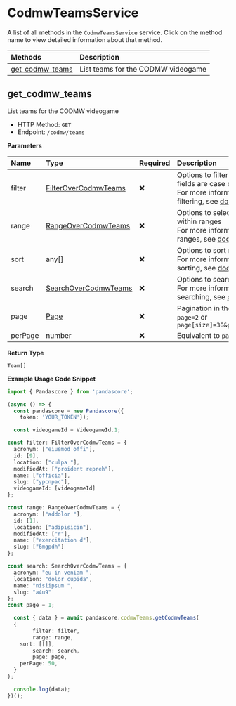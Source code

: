 # CodmwTeamsService

A list of all methods in the `CodmwTeamsService` service. Click on the method name to view detailed information about that method.

| Methods                             | Description                        |
| :---------------------------------- | :--------------------------------- |
| [get_codmw_teams](#get_codmw_teams) | List teams for the CODMW videogame |

## get_codmw_teams

List teams for the CODMW videogame

- HTTP Method: `GET`
- Endpoint: `/codmw/teams`

**Parameters**

| Name    | Type                                                      | Required | Description                                                                                                                                         |
| :------ | :-------------------------------------------------------- | :------- | :-------------------------------------------------------------------------------------------------------------------------------------------------- |
| filter  | [FilterOverCodmwTeams](../models/FilterOverCodmwTeams.md) | ❌       | Options to filter results. String fields are case sensitive <br/>For more information on filtering, see [docs](/docs/filtering-and-sorting#filter). |
| range   | [RangeOverCodmwTeams](../models/RangeOverCodmwTeams.md)   | ❌       | Options to select results within ranges <br/>For more information on ranges, see [docs](/docs/filtering-and-sorting#range).                         |
| sort    | any[]                                                     | ❌       | Options to sort results <br/>For more information on sorting, see [docs](/docs/filtering-and-sorting#sort).                                         |
| search  | [SearchOverCodmwTeams](../models/SearchOverCodmwTeams.md) | ❌       | Options to search results <br/>For more information on searching, see [docs](/docs/filtering-and-sorting#search).                                   |
| page    | [Page](../models/Page.md)                                 | ❌       | Pagination in the form of `page=2` or `page[size]=30&page[number]=2`                                                                                |
| perPage | number                                                    | ❌       | Equivalent to `page[size]`                                                                                                                          |

**Return Type**

`Team[]`

**Example Usage Code Snippet**

```typescript
import { Pandascore } from 'pandascore';

(async () => {
  const pandascore = new Pandascore({
	token: 'YOUR_TOKEN'});

  const videogameId = VideogameId.1;

const filter: FilterOverCodmwTeams = {
  acronym: ["eiusmod offi"],
  id: [9],
  location: ["culpa "],
  modifiedAt: ["proident repreh"],
  name: ["officia"],
  slug: ["ypcnpac"],
  videogameId: [videogameId]
};

const range: RangeOverCodmwTeams = {
  acronym: ["addolor "],
  id: [1],
  location: ["adipisicin"],
  modifiedAt: ["r"],
  name: ["exercitation d"],
  slug: ["6mgpdh"]
};

const search: SearchOverCodmwTeams = {
  acronym: "eu in veniam ",
  location: "dolor cupida",
  name: "nisiipsum ",
  slug: "a4u9"
};
const page = 1;

  const { data } = await pandascore.codmwTeams.getCodmwTeams(
  {
		filter: filter,
		range: range,
    sort: [[]],
		search: search,
		page: page,
    perPage: 50,
  }
);

  console.log(data);
})();
```
